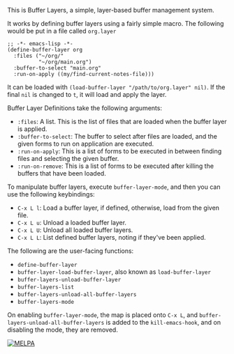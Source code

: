 This is Buffer Layers, a simple, layer-based buffer management system.

It works by defining buffer layers using a fairly simple macro.  The following would be put in a file called `org.layer`

```elisp
;; -*- emacs-lisp -*-
(define-buffer-layer org
  :files ("~/org/"
          "~/org/main.org")
  :buffer-to-select "main.org"
  :run-on-apply ((my/find-current-notes-file)))
```

It can be loaded with `(load-buffer-layer "/path/to/org.layer" nil)`.  If the final `nil` is changed to `t`, it will load and apply the layer.

Buffer Layer Definitions take the following arguments:

 - `:files`: A list.  This is the list of files that are loaded when the buffer layer is applied.
 - `:buffer-to-select`: The buffer to select after files are loaded, and the given forms to run on application are executed.
 - `:run-on-apply`: This is a list of forms to be executed in between finding files and selecting the given buffer.
 - `:run-on-remove`: This is a list of forms to be executed after killing the buffers that have been loaded.

To manipulate buffer layers, execute `buffer-layer-mode`, and then you can use the following keybindings:

 - `C-x L l`: Load a buffer layer, if defined, otherwise, load from the given file.
 - `C-x L u`: Unload a loaded buffer layer.
 - `C-x L U`: Unload all loaded buffer layers.
 - `C-x L L`: List defined buffer layers, noting if they've been applied.

The following are the user-facing functions:

 - `define-buffer-layer`
 - `buffer-layer-load-buffer-layer`, also known as `load-buffer-layer`
 - `buffer-layers-unload-buffer-layer`
 - `buffer-layers-list`
 - `buffer-layers-unload-all-buffer-layers`
 - `buffer-layers-mode`

On enabling `buffer-layer-mode`, the map is placed onto `C-x L`, and `buffer-layers-unload-all-buffer-layers` is added to the `kill-emacs-hook`, and on disabling the mode, they are removed.

[![MELPA](https://melpa.org/packages/buffer-layers-badge.svg)](https://melpa.org/#/buffer-layers)
